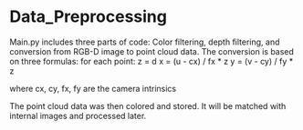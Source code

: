 # Data_Preprocessing

Main.py includes three parts of code: Color filtering, depth filtering, and conversion from RGB-D image to point cloud data. 
The conversion is based on three formulas: 
  for each point: 
  z = d
  x = (u - cx) / fx * z
  y = (v - cy) / fy * z

where cx, cy, fx, fy are the camera intrinsics

The point cloud data was then colored and stored. It will be matched with internal images and processed later. 
